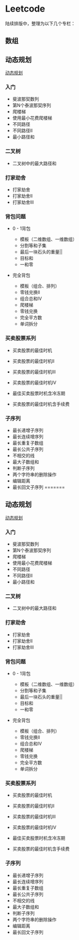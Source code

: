 # Leetcode


陆续排版中，整理为以下几个专栏：




## 数组







## 动态规划
[动态规划](https://github.com/GTyingzi/Leetcode/tree/main/%E5%8A%A8%E6%80%81%E8%A7%84%E5%88%92)

### 入门

- 斐波那契数列
- 第N个泰波那契序列
- 爬楼梯
- 使用最小花费爬楼梯
- 不同路径
- 不同路径Ⅱ
- 最小路径和



### 二叉树

- 二叉树中的最大路径和



### 打家劫舍

- 打家劫舍
- 打家劫舍Ⅱ
- 打家劫舍Ⅲ



### 背包问题

- 0 - 1背包
  - 模板（二维数组、一维数组）
  - 分割等和子集
  - 最后一块石头的重量||
  - 目标和
  - 一和零

- 完全背包
  - 模板（组合、排列）
  - 零钱兑换Ⅱ
  - 组合总和Ⅳ
  - 爬楼梯
  - 零钱兑换
  - 完全平方数
  - 单词拆分



### 买卖股票系列

- 买卖股票的最佳时机

- 买卖股票的最佳时机Ⅱ

- 买卖股票的最佳时机Ⅲ

- 买卖股票的最佳时机Ⅳ

- 最佳买卖股票时机含冷冻期

- 买卖股票的最佳时机含手续费

  

### 子序列

- 最长递增子序列
- 最长连续增序列
- 最长重复子数组
- 最长公共子序列
- 不相交的线
- 最大子数组和
- 判断子序列
- 两个字符串的删除操作
- 编辑距离
- 最长回文子序列
=======
## 动态规划
[动态规划](https://github.com/GTyingzi/Leetcode/tree/main/%E5%8A%A8%E6%80%81%E8%A7%84%E5%88%92)



### 入门

- 斐波那契数列
- 第N个泰波那契序列
- 爬楼梯
- 使用最小花费爬楼梯
- 不同路径
- 不同路径Ⅱ
- 最小路径和



### 二叉树

- 二叉树中的最大路径和



### 打家劫舍

- 打家劫舍
- 打家劫舍Ⅱ
- 打家劫舍Ⅲ



### 背包问题

- 0 - 1背包
  - 模板（二维数组、一维数组）
  - 分割等和子集
  - 最后一块石头的重量||
  - 目标和
  - 一和零

- 完全背包
  - 模板（组合、排列）
  - 零钱兑换Ⅱ
  - 组合总和Ⅳ
  - 爬楼梯
  - 零钱兑换
  - 完全平方数
  - 单词拆分



### 买卖股票系列

- 买卖股票的最佳时机

- 买卖股票的最佳时机Ⅱ

- 买卖股票的最佳时机Ⅲ

- 买卖股票的最佳时机Ⅳ

- 最佳买卖股票时机含冷冻期

- 买卖股票的最佳时机含手续费

  

### 子序列

- 最长递增子序列
- 最长连续增序列
- 最长重复子数组
- 最长公共子序列
- 不相交的线
- 最大子数组和
- 判断子序列
- 两个字符串的删除操作
- 编辑距离
- 最长回文子序列
